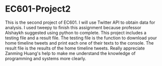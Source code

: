 # EC601-Project2
This is the second project of EC601. I will use Twitter API to obtain data for analysis.
I used tweepy to finish this assignment because professor Alshaykh suggested using python to complete.
This project includes a testing file and a result file. The testing file is the function to download your home timeline tweets and print each one of their texts to the console. The result file is the results of the home timeline tweets.
Really appreciate Zanming Huang's help to make me understand the knowledge of programming and systems more clearly.
